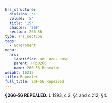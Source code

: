 ```yaml
---
hrs_structure:
  division: '1'
  volume: '5'
  title: '15'
  chapter: '266'
  section: 266-56
type: hrs_section
tags:
  - Government
menu:
  hrs:
    identifier: HRS_0266-0056
    parent: HRS0266
    name: 266-56 Repealed
weight: 16215
title: Repealed
full_title: 266-56 Repealed
---
```

**§266-56 REPEALED.** L 1993, c 2, §4 and c 212, §4.